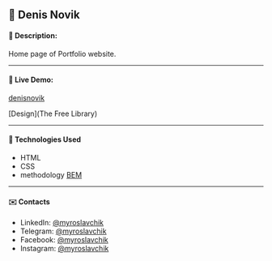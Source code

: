 ## :pushpin: Denis Novik
#### :memo: Description: 

Home page of Portfolio website.
___

#### :link: Live Demo: 
[denisnovik](https://myroslavchik.github.io/denisnovik/)

[Design](The Free Library)
___

#### :rocket: Technologies Used

* HTML
* CSS
* methodology [BEM](https://en.bem.info/)
___

#### :envelope: Contacts
* LinkedIn: [@myroslavchik](https://www.linkedin.com/in/myroslav-t-979a17229)
* Telegram: [@myroslavchik](https://t.me/myroslavtiukhtii)
* Facebook: [@myroslavchik](https://www.facebook.com/tiukhtiimyroslav/)
* Instagram: [@myroslavchik](https://www.instagram.com/myroslavchik/)
